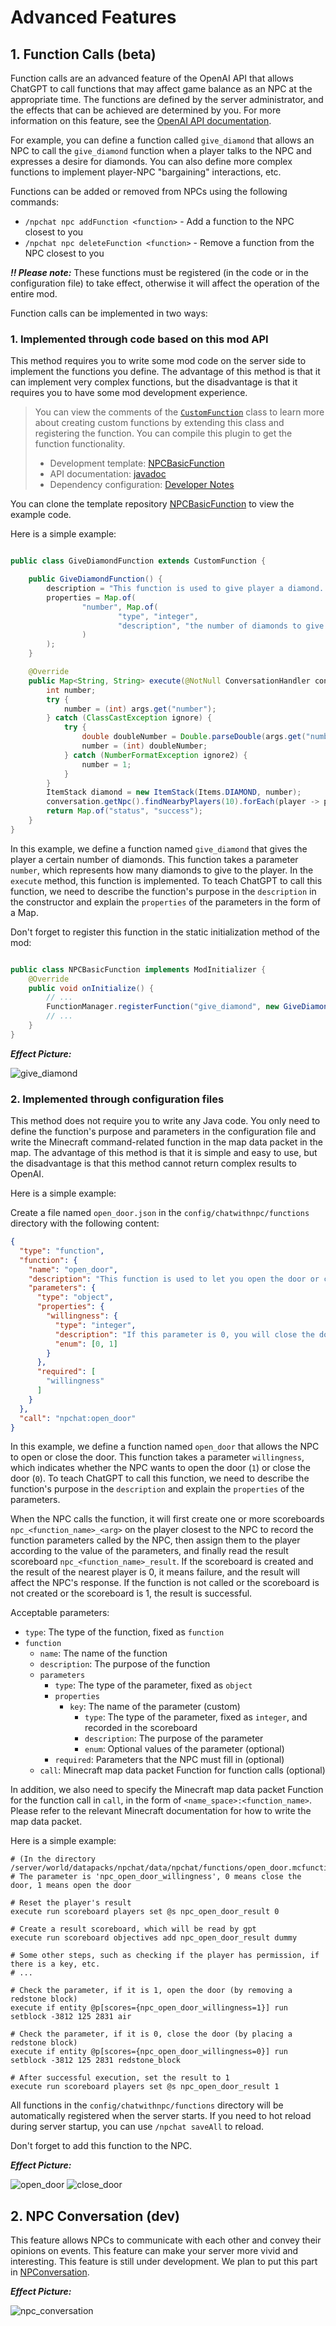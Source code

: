 # Advanced Features

## 1. Function Calls (beta)

Function calls are an advanced feature of the OpenAI API that allows ChatGPT to call functions that may affect game
balance as an NPC at the appropriate time. The functions are defined by the server administrator, and the effects that
can be achieved are determined by you. For more information on this feature, see
the [OpenAI API documentation](https://beta.openai.com/docs/api-reference/function-calls/create-function-call).

For example, you can define a function called `give_diamond` that allows an NPC to call the `give_diamond` function when
a player talks to the NPC and expresses a desire for diamonds. You can also define more complex functions to implement
player-NPC "bargaining" interactions, etc.

Functions can be added or removed from NPCs using the following commands:

- `/npchat npc addFunction <function>` - Add a function to the NPC closest to you
- `/npchat npc deleteFunction <function>` - Remove a function from the NPC closest to you

**_!! Please note:_** These functions must be registered (in the code or in the configuration file) to take effect,
otherwise it will affect the operation of the entire mod.

Function calls can be implemented in two ways:

### 1. Implemented through code based on this mod API

This method requires you to write some mod code on the server side to implement the functions you define. The advantage
of this method is that it can implement very complex functions, but the disadvantage is that it requires you to have
some mod development experience.

> You can view the comments of the [`CustomFunction`](../src/main/java/com/jackdaw/chatwithnpc/openaiapi/function/CustomFunction.java)
> class to learn more about creating custom functions by extending this class and registering the function. You can
> compile this plugin to get the function functionality.
> - Development template: [NPCBasicFunction](https://github.com/Team-Jackdaw/NPCBasicFunction)
> - API documentation: [javadoc](https://npchat.doc.ussjackdaw.com)
> - Dependency configuration: [Developer Notes](../README.md/#9-developer-notes)

You can clone the template repository [NPCBasicFunction](https://github.com/Team-Jackdaw/NPCBasicFunction) to view the
example code.

Here is a simple example:

```java

public class GiveDiamondFunction extends CustomFunction {

    public GiveDiamondFunction() {
        description = "This function is used to give player a diamond. You can give player diamonds if you want.";
        properties = Map.of(
                "number", Map.of(
                        "type", "integer",
                        "description", "the number of diamonds to give to the player."
                )
        );
    }

    @Override
    public Map<String, String> execute(@NotNull ConversationHandler conversation, @NotNull Map<String, Object> args) {
        int number;
        try {
            number = (int) args.get("number");
        } catch (ClassCastException ignore) {
            try {
                double doubleNumber = Double.parseDouble(args.get("number").toString());
                number = (int) doubleNumber;
            } catch (NumberFormatException ignore2) {
                number = 1;
            }
        }
        ItemStack diamond = new ItemStack(Items.DIAMOND, number);
        conversation.getNpc().findNearbyPlayers(10).forEach(player -> player.giveItemStack(diamond));
        return Map.of("status", "success");
    }
}
```

In this example, we define a function named `give_diamond` that gives the player a certain number of diamonds. This
function takes a parameter `number`, which represents how many diamonds to give to the player. In the `execute` method,
this function is implemented. To teach ChatGPT to call this function, we need to describe the function's purpose in
the `description` in the constructor and explain the `properties` of the parameters in the form of a Map.

Don't forget to register this function in the static initialization method of the mod:

```java

public class NPCBasicFunction implements ModInitializer {
    @Override
    public void onInitialize() {
        // ...
        FunctionManager.registerFunction("give_diamond", new GiveDiamondFunction());
        // ...
    }
}
```

**_Effect Picture:_**

![give_diamond](images/give_diamond.png)

### 2. Implemented through configuration files

This method does not require you to write any Java code. You only need to define the function's purpose and parameters
in the configuration file and write the Minecraft command-related function in the map data packet in the map. The
advantage of this method is that it is simple and easy to use, but the disadvantage is that this method cannot return
complex results to OpenAI.

Here is a simple example:

Create a file named `open_door.json` in the `config/chatwithnpc/functions` directory with the following content:

```json
{
  "type": "function",
  "function": {
    "name": "open_door",
    "description": "This function is used to let you open the door or close the door.",
    "parameters": {
      "type": "object",
      "properties": {
        "willingness": {
          "type": "integer",
          "description": "If this parameter is 0, you will close the door. If it is 1, you will open the door.",
          "enum": [0, 1]
        }
      },
      "required": [
        "willingness"
      ]
    }
  },
  "call": "npchat:open_door"
}
```

In this example, we define a function named `open_door` that allows the NPC to open or close the door. This function
takes a parameter `willingness`, which indicates whether the NPC wants to open the door (`1`) or close the door (`0`).
To teach ChatGPT to call this function, we need to describe the function's purpose in the `description` and explain
the `properties` of the parameters.

When the NPC calls the function, it will first create one or more scoreboards `npc_<function_name>_<arg>` on the player
closest to the NPC to record the function parameters called by the NPC, then assign them to the player according to the
value of the parameters, and finally read the result scoreboard `npc_<function_name>_result`. 
If the scoreboard is created and the result of the nearest player is 0, it means failure, and the result will affect the 
NPC's response. If the function is not called or the scoreboard is not created or the scoreboard is 1, the result is successful.

Acceptable parameters:

- `type`: The type of the function, fixed as `function`
- `function`
    - `name`: The name of the function
    - `description`: The purpose of the function
    - `parameters`
        - `type`: The type of the parameter, fixed as `object`
        - `properties`
            - `key`: The name of the parameter (custom)
                - `type`: The type of the parameter, fixed as `integer`, and recorded in the scoreboard
                - `description`: The purpose of the parameter
                - `enum`: Optional values of the parameter (optional)
        - `required`: Parameters that the NPC must fill in (optional)
    - `call`: Minecraft map data packet Function for function calls (optional)

In addition, we also need to specify the Minecraft map data packet Function for the function call in `call`, in the form
of `<name_space>:<function_name>`. Please refer to the relevant Minecraft documentation for how to write the map data
packet.

Here is a simple example:

```mcfunction
# (In the directory /server/world/datapacks/npchat/data/npchat/functions/open_door.mcfunction)
# The parameter is 'npc_open_door_willingness', 0 means close the door, 1 means open the door

# Reset the player's result
execute run scoreboard players set @s npc_open_door_result 0

# Create a result scoreboard, which will be read by gpt
execute run scoreboard objectives add npc_open_door_result dummy

# Some other steps, such as checking if the player has permission, if there is a key, etc.
# ...

# Check the parameter, if it is 1, open the door (by removing a redstone block)
execute if entity @p[scores={npc_open_door_willingness=1}] run setblock -3812 125 2831 air

# Check the parameter, if it is 0, close the door (by placing a redstone block)
execute if entity @p[scores={npc_open_door_willingness=0}] run setblock -3812 125 2831 redstone_block

# After successful execution, set the result to 1
execute run scoreboard players set @s npc_open_door_result 1
```

All functions in the `config/chatwithnpc/functions` directory will be automatically registered when the server starts.
If you need to hot reload during server startup, you can use `/npchat saveAll` to reload.

Don't forget to add this function to the NPC.

**_Effect Picture:_**

![open_door](images/open_door.png)
![close_door](images/close_door.png)

## 2. NPC Conversation (dev)

This feature allows NPCs to communicate with each other and convey their opinions on events. This feature can make your
server more vivid and interesting. This feature is still under development. We plan to put this part in
[NPConversation](https://github.com/Team-Jackdaw/NPConversation).

**_Effect Picture:_**

![npc_conversation](images/npConversation.jpg)
